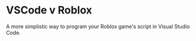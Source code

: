 # VSCode v Roblox
A more simplistic way to program your Roblox game's script in Visual Studio Code.
